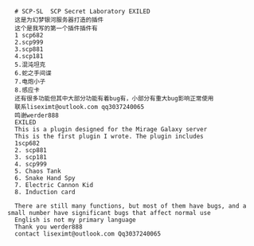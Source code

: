       # SCP-SL  SCP Secret Laboratory EXILED  
      这是为幻梦银河服务器打造的插件
      这个是我写的第一个插件插件有
      1 scp682
      2.scp999
      3.scp881
      4.scp181
      5.混沌坦克
      6.蛇之手间谍
      7.电炮小子
      8.感应卡
      还有很多功能但其中大部分功能有着bug有，小部分有重大bug影响正常使用
      联系liseximt@outlook.com qq3037240065
      鸣谢werder888
      EXILED
      This is a plugin designed for the Mirage Galaxy server
      This is the first plugin I wrote. The plugin includes
      1scp682
      2. scp881
      3. scp181
      4. scp999
      5. Chaos Tank
      6. Snake Hand Spy
      7. Electric Cannon Kid
      8. Induction card
      
      There are still many functions, but most of them have bugs, and a small number have significant bugs that affect normal use
      English is not my primary language
      Thank you werder888
      contact liseximt@outlook.com Qq3037240065
